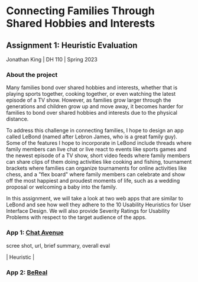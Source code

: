 # Connecting Families Through Shared Hobbies and Interests

## Assignment 1: Heuristic Evaluation

Jonathan King | DH 110 | Spring 2023

### About the project

Many families bond over shared hobbies and interests, whether that is playing sports together, cooking together, or even watching the latest episode of a TV show. However, as families grow larger through the generations and children grow up and move away, it becomes harder for families to bond over shared hobbies and interests due to the physical distance. 

To address this challenge in connecting families, I hope to design an app called LeBond (named after Lebron James, who is a great family guy). Some of the features I hope to incorporate in LeBond include threads where family members can live chat or live react to events like sports games and the newest episode of a TV show, short video feeds where family members can share clips of them doing activities like cooking and fishing, tournament brackets where families can organize tournaments for online activities like chess, and a "flex board" where family members can celebrate and show off the most happiest and proudest moments of life, such as a wedding proposal or welcoming a baby into the family.

In this assignment, we will take a look at two web apps that are similar to LeBond and see how well they adhere to the 10 Usability Heuristics for User Interface Design. We will also provide Severity Ratings for Usability Problems with respect to the target audience of the apps. 

### App 1: [Chat Avenue](https://www.chat-avenue.com/)

scree shot, url, brief summary, overall eval

| Heuristic | 



### App 2: [BeReal](https://bere.al/en)

